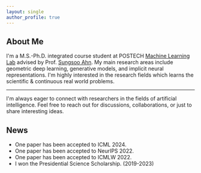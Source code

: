 ```yaml
---
layout: single
author_profile: true
---
```


<!-- You can uncomment the below line if you have a professional or personal icon that represents you or your blog's brand -->
<!-- ![icon](/assets/icon/about.png) --> 


## About Me

I'm a M.S.-Ph.D. integrated course student at POSTECH [Machine Learning Lab](https://ml.postech.ac.kr/) advised by Prof. [Sungsoo Ahn](https://sites.google.com/view/sungsooahn0215/home).  My main research areas include geometric deep learning, generative models, and implicit neural representations. I'm highly interested in the research fields which learns the scientific & continuous real world problems.

---

I'm always eager to connect with researchers in the fields of artificial intelligence. Feel free to reach out for discussions, collaborations, or just to share interesting ideas.

## News
* One paper has been accepted to ICML 2024.
* One paper has been accepted to NeurIPS 2022.
* One paper has been accepted to ICMLW 2022.
* I won the Presidential Science Scholarship. (2019-2023)